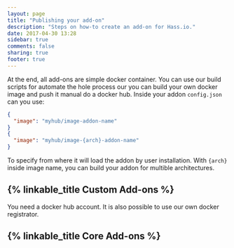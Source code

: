 ```yaml
---
layout: page
title: "Publishing your add-on"
description: "Steps on how-to create an add-on for Hass.io."
date: 2017-04-30 13:28
sidebar: true
comments: false
sharing: true
footer: true
---
```


At the end, all add-ons are simple docker container. You can use our build scripts for automate the hole process our you can build your own docker image and push it manual do a docker hub. Inside your addon `config.json` can you use:
```json
{
  "image": "myhub/image-addon-name"
}
{
  "image": "myhub/image-{arch}-addon-name"
}
```

To specify from where it will load the addon by user installation. With `{arch}` inside image name, you can build your addon for multible architectures.


## {% linkable_title Custom Add-ons %}

You need a docker hub account. It is also possible to use our own docker registrator.

## {% linkable_title Core Add-ons %}

